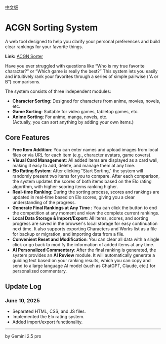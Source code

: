 [中文版](./README.md)

# ACGN Sorting System

A web tool designed to help you clarify your personal preferences and build clear rankings for your favorite things.

**Link:** [ACGN Sorter](https://elflare.github.io/ACGN-Sorter/)

Have you ever struggled with questions like “Who is my true favorite character?” or “Which game is really the best?” This system lets you easily and intuitively rank your favorites through a series of simple pairwise (“A or B”) comparisons.

The system consists of three independent modules:
- **Character Sorting**: Designed for characters from anime, movies, novels, etc.
- **Game Sorting**: Suitable for video games, tabletop games, etc.
- **Anime Sorting**: For anime, manga, novels, etc.
<br>(Actually, you can sort anything by adding your own items.)

## Core Features

- **Free Item Addition**: You can enter names and upload images from local files or via URL for each item (e.g., character avatars, game covers).
- **Visual Card Management**: All added items are displayed as a card wall, making it easy to add, delete, and manage them at any time.
- **Elo Rating System**: After clicking "Start Sorting," the system will randomly present two items for you to compare. After each comparison, the system updates the scores of both items based on the Elo rating algorithm, with higher-scoring items ranking higher.
- **Real-time Ranking**: During the sorting process, scores and rankings are updated in real-time based on Elo scores, giving you a clear understanding of the progress.
- **Generate Final Rankings at Any Time** : You can click the button to end the competition at any moment and view the complete current rankings.
- **Local Data Storage & Import/Export**: All items, scores, and sorting progress are saved in the browser's local storage for easy continuation next time. It also supports exporting Characters and Works list as a file for backup or migration, and importing data from a file.
- **Convenient Reset and Modification**: You can clear all data with a single click or go back to modify the information of added items at any time.
- **AI Personalized Commentary**: After the final ranking is generated, the system provides an **AI Review** module. It will automatically generate a guiding text based on your ranking results, which you can copy and send to a large language AI model (such as ChatGPT, Claude, etc.) for personalized commentary.

## Update Log
### June 10, 2025
- Separated HTML, CSS, and JS files.
- Implemented the Elo rating system.
- Added import/export functionality.
---

by Gemini 2.5 pro
